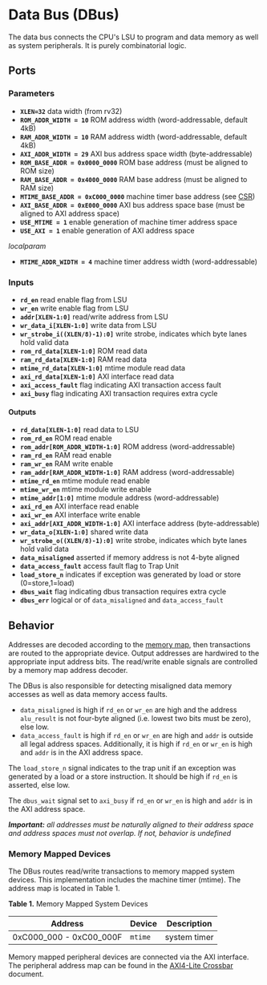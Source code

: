 # Data Bus (DBus)

The data bus connects the CPU's LSU to program and data memory as well as system peripherals.
It is purely combinatorial logic.


## Ports

### Parameters

- **`XLEN=32`** data width (from rv32)
- **`ROM_ADDR_WIDTH = 10`** ROM address width (word-addressable, default 4kB)
- **`RAM_ADDR_WIDTH = 10`** RAM address width (word-addressable, default 4kB)
- **`AXI_ADDR_WIDTH = 29`** AXI bus address space width (byte-addressable)
- **`ROM_BASE_ADDR = 0x0000_0000`** ROM base address (must be aligned to ROM size)
- **`RAM_BASE_ADDR = 0x4000_0000`** RAM base address (must be aligned to RAM size)
- **`MTIME_BASE_ADDR = 0xC000_0000`** machine timer base address (see [CSR](./CSR.md))
- **`AXI_BASE_ADDR = 0xE000_0000`** AXI bus address space base (must be aligned to AXI address space)
- **`USE_MTIME = 1`** enable generation of machine timer address space
- **`USE_AXI = 1`** enable generation of AXI address space

*localparam*
- **`MTIME_ADDR_WIDTH = 4`** machine timer address width (word-addressable)

### Inputs

- **`rd_en`** read enable flag from LSU
- **`wr_en`** write enable flag from LSU
- **`addr[XLEN-1:0]`** read/write address from LSU
- **`wr_data_i[XLEN-1:0]`** write data from LSU
- **`wr_strobe_i((XLEN/8)-1):0]`** write strobe, indicates which byte lanes hold valid data
- **`rom_rd_data[XLEN-1:0]`** ROM read data
- **`ram_rd_data[XLEN-1:0]`** RAM read data
- **`mtime_rd_data[XLEN-1:0]`** mtime module read data
- **`axi_rd_data[XLEN-1:0]`** AXI interface read data
- **`axi_access_fault`** flag indicating AXI transaction access fault
- **`axi_busy`** flag indicating AXI transaction requires extra cycle

#### Outputs

- **`rd_data[XLEN-1:0]`** read data to LSU
- **`rom_rd_en`** ROM read enable
- **`rom_addr[ROM_ADDR_WIDTH-1:0]`** ROM address (word-addressable)
- **`ram_rd_en`** RAM read enable
- **`ram_wr_en`** RAM write enable
- **`ram_addr[RAM_ADDR_WIDTH-1:0]`** RAM address (word-addressable)
- **`mtime_rd_en`** mtime module read enable
- **`mtime_wr_en`** mtime module write enable
- **`mtime_addr[1:0]`** mtime module address (word-addressable)
- **`axi_rd_en`** AXI interface read enable
- **`axi_wr_en`** AXI interface write enable
- **`axi_addr[AXI_ADDR_WIDTH-1:0]`** AXI interface address (byte-addressable)
- **`wr_data_o[XLEN-1:0]`** shared write data
- **`wr_strobe_o((XLEN/8)-1):0]`** write strobe, indicates which byte lanes hold valid data
- **`data_misaligned`** asserted if memory address is not 4-byte aligned
- **`data_access_fault`** access fault flag to Trap Unit
- **`load_store_n`** indicates if exception was generated by load or store (0=store,1=load)
- **`dbus_wait`** flag indicating dbus transaction requires extra cycle
- **`dbus_err`** logical or of `data_misaligned` and `data_access_fault`


## Behavior

Addresses are decoded according to the [memory map](./Lexington.md#memory-map), then transactions are routed to the appropriate device.
Output addresses are hardwired to the appropriate input address bits.
The read/write enable signals are controlled by a memory map address decoder.

The DBus is also responsible for detecting misaligned data memory accesses as well as data memory access faults.

- `data_misaligned` is high if `rd_en` or `wr_en` are high and the address `alu_result` is not four-byte aligned (i.e. lowest two bits must be zero), else low.
- `data_access_fault` is high if `rd_en` or `wr_en` are high and `addr` is outside all legal address spaces. Additionally, it is high if `rd_en` or `wr_en` is high and `addr` is in the AXI address space.

The `load_store_n` signal indicates to the trap unit if an exception was generated by a load or a store instruction.
It should be high if `rd_en` is asserted, else low.

The `dbus_wait` signal set to `axi_busy` if `rd_en` or `wr_en` is high and `addr` is in the AXI address space.

***Important:** all addresses must be naturally aligned to their address space and address spaces must not overlap. If not, behavior is undefined*

### Memory Mapped Devices

The DBus routes read/write transactions to memory mapped system devices.
This implementation includes the machine timer (mtime).
The address map is located in Table 1.

**Table 1.** Memory Mapped System Devices

| Address | Device | Description |
| --- | --- | --- |
| 0xC000_000 - 0xC00_000F | `mtime` | system timer

Memory mapped peripheral devices are connected via the AXI interface.
The peripheral address map can be found in the [AXI4-Lite Crossbar](./AXI4-Lite_Crossbar.md) document.
